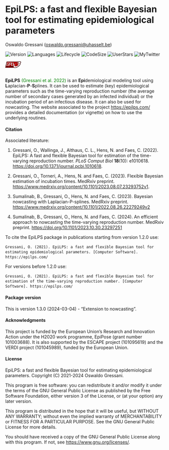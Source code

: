 EpiLPS: a fast and flexible Bayesian tool for estimating epidemiological
parameters
================
Oswaldo Gressani (<oswaldo.gressani@uhasselt.be>)

<!-- Introduce badges -->

![Version](https://img.shields.io/badge/Version-1.3.0-yellow)
![Languages](https://img.shields.io/badge/Languages-R%2C%20C%2B%2B-informational)
![Lifecycle](https://img.shields.io/badge/lifecycle-Extending-pink)
![CodeSize](https://img.shields.io/github/languages/code-size/oswaldogressani/EpiLPS?color=orange&label=Code%20size&style=plastic)
![UserStars](https://img.shields.io/github/stars/oswaldogressani/EpiLPS?style=social)
![MyTwitter](https://img.shields.io/twitter/follow/OswaldoGressani?style=social)

<img src="man/figures/gplv3-or-later.png" width="10%" style="display: block; margin: auto auto auto 0;" />

<br>

**EpiLPS** <span style="color: green;"> (Gressani et al. 2022)</span> is
an **Epi**demiological modeling tool using
**L**aplacian-**P**-**S**plines. It can be used to estimate (key)
epidemiological parameters such as the time-varying reproduction number
(the average number of secondary cases generated by an infected
individual) or the incubation period of an infectious disease. It can
also be used for nowcasting. The website associated to the project
<https://epilps.com/> provides a detailed documentation (or vignette) on
how to use the underlying routines.

#### Citation

Associated literature:

1.  Gressani, O., Wallinga, J., Althaus, C. L., Hens, N. and Faes, C.
    (2022). EpiLPS: A fast and flexible Bayesian tool for estimation of
    the time-varying reproduction number. *PLoS Comput Biol* **18**(10):
    e1010618. <https://doi.org/10.1371/journal.pcbi.1010618>.

2.  Gressani, O., Torneri, A., Hens, N. and Faes, C. (2023). Flexible
    Bayesian estimation of incubation times. MedRxiv preprint.
    <https://www.medrxiv.org/content/10.1101/2023.08.07.23293752v1>.

3.  Sumalinab, B., Gressani, O., Hens, N. and Faes, C. (2023). Bayesian
    nowcasting with Laplacian-P-splines. MedRxiv preprint.
    <https://www.medrxiv.org/content/10.1101/2022.08.26.22279249v2>

4.  Sumalinab, B., Gressani, O., Hens, N. and Faes, C. (2024). An
    efficient approach to nowcasting the time-varying reproduction
    number. MedRxiv preprint.
    <https://doi.org/10.1101/2023.10.30.23297251>

To cite the EpiLPS package in publications starting from version 1.2.0
use:

    Gressani, O. (2021). EpiLPS: a fast and flexible Bayesian tool for 
    estimating epidemiological parameters. [Computer Software]. https://epilps.com/

For versions before 1.2.0 use:

    Gressani, O. (2021). EpiLPS: a fast and flexible Bayesian tool for 
    estimation of the time-varying reproduction number. [Computer Software]. https://epilps.com/

#### Package version

This is version 1.3.0 (2024-03-04) - “Extension to nowcasting”.

#### Acknowledgments

This project is funded by the European Union’s Research and Innovation
Action under the H2020 work programme, EpiPose (grant number 101003688).
It is also supported by the ESCAPE project (101095619) and the VERDI
project (101045989), funded by the European Union.

#### License

EpiLPS: a fast and flexible Bayesian tool for estimating epidemiological
parameters. Copyright (C) 2021-2024 Oswaldo Gressani.

This program is free software: you can redistribute it and/or modify it
under the terms of the GNU General Public License as published by the
Free Software Foundation, either version 3 of the License, or (at your
option) any later version.

This program is distributed in the hope that it will be useful, but
WITHOUT ANY WARRANTY; without even the implied warranty of
MERCHANTABILITY or FITNESS FOR A PARTICULAR PURPOSE. See the GNU General
Public License for more details.

You should have received a copy of the GNU General Public License along
with this program. If not, see <https://www.gnu.org/licenses/>.
